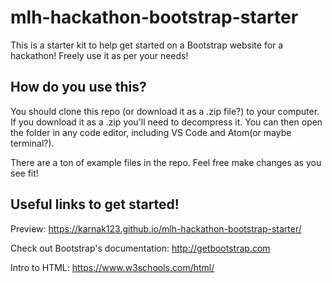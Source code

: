 # mlh-hackathon-bootstrap-starter
This is a starter kit to help get started on a Bootstrap website for a hackathon! Freely use it as per your needs!


## How do you use this?
You should clone this repo (or download it as a .zip file?) to your computer. If you download it as a .zip you'll need to decompress it. You can then open the folder in any code editor, including VS Code and Atom(or maybe terminal?).

There are a ton of example files in the repo. Feel free make changes as you see fit!


## Useful links to get started!

Preview: https://karnak123.github.io/mlh-hackathon-bootstrap-starter/

Check out Bootstrap's documentation: http://getbootstrap.com

Intro to HTML: https://www.w3schools.com/html/